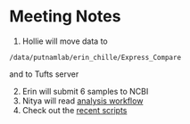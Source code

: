# Meeting Notes

1. Hollie will move data to 

```
/data/putnamlab/erin_chille/Express_Compare
```

and to Tufts server

2. Erin will submit 6 samples to NCBI
3. Nitya will read [analysis workflow](https://echille.github.io/E.-Chille-Open-Lab-Notebook/Mcap-RNAseq-QC-Align-Assemble-pipeline/) 
4. Check out the [recent scripts](https://github.com/hputnam/BSF_3_Stage/tree/main/Scripts)